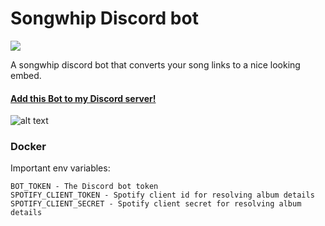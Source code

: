# Songwhip Discord bot
<a href="https://discordbotlist.com/bots/860899901020700684"><img src="https://discordbotlist.com/api/v1/bots/860899901020700684/widget"></a>

A songwhip discord bot that converts your song links to a nice looking embed.
#### [Add this Bot to my Discord server!](https://discord.ly/songwhip)

![alt text](https://github.com/vleeuwenmenno/songwhip-bot/raw/develop/images/preview.png)


### Docker

Important env variables:

    BOT_TOKEN - The Discord bot token
    SPOTIFY_CLIENT_TOKEN - Spotify client id for resolving album details
    SPOTIFY_CLIENT_SECRET - Spotify client secret for resolving album details